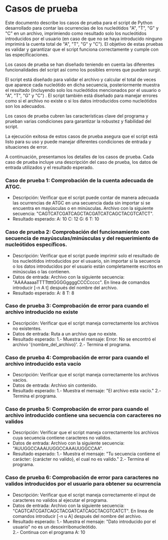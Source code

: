 # Casos de prueba 

Este documento describe los casos de prueba para el script de Python desarrollado para contar las ocurrencias de los nucleótidos "A", "T", "G" y "C" en un archivo, imprimiendo como resultado solo los nucleótidos introducidos por el usuario (en caso de que no se haya introducido ninguno imprimirá la cuenta total de "A", "T", "G" y "C"). El objetivo de estas pruebas es validar y garantizar que el script funciona correctamente y cumple con las especificaciones.

Los casos de prueba se han diseñado teniendo en cuenta las diferentes funcionalidades del script así como los posibles errores que puedan surgir.

El script está diseñado para validar el archivo y calcular el total de veces que aparece cada nucleótido en dicha secuencia, posteriormente muestra el resultado (incluyendo solo los nucleótidos mencionados por el usuario o  "A", "T", "G" y "C") . El script también está diseñado para manejar errores como si el archivo no existe o si los datos introducidos como nucleótidos son los adecuados.

Los casos de prueba cubren las características clave del programa y prueban varias condiciones para garantizar la robustez y fiabilidad del script.

La ejecución exitosa de estos casos de prueba asegura que el script está listo para su uso y puede manejar diferentes condiciones de entrada y situaciones de error.

A continuación, presentamos los detalles de los casos de prueba. Cada caso de prueba incluye una descripción del caso de prueba, los datos de entrada utilizados y el resultado esperado.
    
    
### Caso de prueba 1: Comprobación de la cuenta adecuada de ATGC.

- Descripción: Verificar que el script puede contar de manera adecuada las ocurrencias de ATGC en una secuencia dada sin importar si se encuentra en mayúsculas o en minúsculas.
		Archivo con la siguiente secuencia:
			"CAGTCATCGATCAGCTACGATCATCAGCTACGTCATCT".
- Resultado esperado: 
		A: 10 
		C: 12
		G: 6
		T: 10

### Caso de prueba 2: Comprobación del funcionamiento con secuencia de mayúsculas/minúsculas y del requerimiento de nucleótidos específicos.

- Descripción: Verificar que el script puede imprimir solo el resultado de los nucleótidos introducidos por el usuario, sin importar si la secuencia o los datos introducidos por el usuario están completamente escritos en minúsculas o las contienen.
- Datos de entrada: 
		Archivo con la siguiente secuencia:
			"AAAAaaaaTTTTttttGGGGggggCCCCcccc".
		En linea de comandos introducir [-n A t] después del nombre del archivo.
- Resultado esperado: 
		A: 8
		T: 8


### Caso de prueba 3: Comprobación de error para cuando el archivo introducido no existe
- Descripción: Verificar que el script maneja correctamente los archivos no existentes.
- Datos de entrada: Ruta a un archivo que no existe.
- Resultado esperado: 
		1.- Muestra el mensaje: Error: No se encontró el archivo '{nombre_del_archivo}'.
		2.- Termina el programa.

### Caso de prueba 4: Comprobación de error para cuando el archivo introducido esta vacío
- Descripción: Verificar que el script maneja correctamente los archivos vacíos.
- Datos de entrada: Archivo sin contenido.
- Resultado esperado: 
		1.-  Muestra el mensaje: "El archivo esta vacío."
		2.- Termina el programa.

### Caso de prueba 5: Comprobación de error para cuando el archivo introducido contiene una secuencia con caracteres no validos
- Descripción: Verificar que el script maneja correctamente los archivos cuya secuencia contiene caracteres no validos.
- Datos de entrada: 
		Archivo con la siguiente secuencia:
			"AUUGGCCAAAUUGGCCAAAUUGGCCAA".
- Resultado esperado: 
		1.- Muestra el mensaje: "Tu secuencia contiene el carácter: {carácter no valido}, el cual no es valido."
		2.- Termina el programa.
### Caso de prueba 6: Comprobación de error para caracteres no validos introducidos por el usuario para obtener su ocurrencia
- Descripción: Verificar que el script maneja correctamente  el input de caracteres no validos al ejecutar el programa.
- Datos de entrada: 
		Archivo con la siguiente secuencia:
			"CAGTCATCGATCAGCTACGATCATCAGCTACGTCATCT".
		En linea de comandos introducir [-n u A] después del nombre del archivo.
- Resultado esperado: 
		1.- Muestra el mensaje: "Dato introducido por el usuario" no es un desoxirribonucleótido.    
		2.- Continua con el programa
			A: 10 